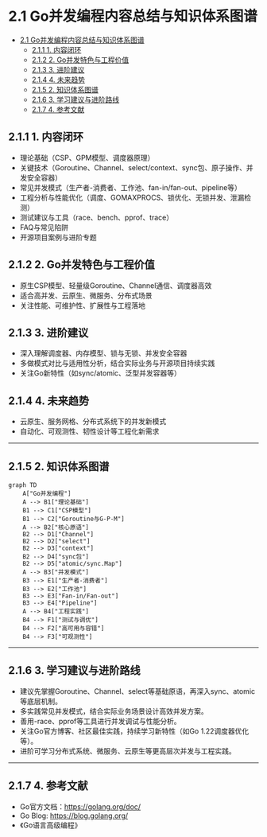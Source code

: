 ﻿# 2.1 Go并发编程内容总结与知识体系图谱

<!-- TOC START -->
- [2.1 Go并发编程内容总结与知识体系图谱](#21-go并发编程内容总结与知识体系图谱)
  - [2.1.1 1. 内容闭环](#211-1-内容闭环)
  - [2.1.2 2. Go并发特色与工程价值](#212-2-go并发特色与工程价值)
  - [2.1.3 3. 进阶建议](#213-3-进阶建议)
  - [2.1.4 4. 未来趋势](#214-4-未来趋势)
  - [2.1.5 2. 知识体系图谱](#215-2-知识体系图谱)
  - [2.1.6 3. 学习建议与进阶路线](#216-3-学习建议与进阶路线)
  - [2.1.7 4. 参考文献](#217-4-参考文献)
<!-- TOC END -->

## 2.1.1 1. 内容闭环

- 理论基础（CSP、GPM模型、调度器原理）
- 关键技术（Goroutine、Channel、select/context、sync包、原子操作、并发安全容器）
- 常见并发模式（生产者-消费者、工作池、fan-in/fan-out、pipeline等）
- 工程分析与性能优化（调度、GOMAXPROCS、锁优化、无锁并发、泄漏检测）
- 测试建议与工具（race、bench、pprof、trace）
- FAQ与常见陷阱
- 开源项目案例与进阶专题

## 2.1.2 2. Go并发特色与工程价值

- 原生CSP模型、轻量级Goroutine、Channel通信、调度器高效
- 适合高并发、云原生、微服务、分布式场景
- 关注性能、可维护性、扩展性与工程落地

## 2.1.3 3. 进阶建议

- 深入理解调度器、内存模型、锁与无锁、并发安全容器
- 多做模式对比与适用性分析，结合实际业务与开源项目持续实践
- 关注Go新特性（如sync/atomic、泛型并发容器等）

## 2.1.4 4. 未来趋势

- 云原生、服务网格、分布式系统下的并发新模式
- 自动化、可观测性、韧性设计等工程化新需求

---

## 2.1.5 2. 知识体系图谱

```mermaid
graph TD
    A["Go并发编程"]
    A --> B1["理论基础"]
    B1 --> C1["CSP模型"]
    B1 --> C2["Goroutine与G-P-M"]
    A --> B2["核心原语"]
    B2 --> D1["Channel"]
    B2 --> D2["select"]
    B2 --> D3["context"]
    B2 --> D4["sync包"]
    B2 --> D5["atomic/sync.Map"]
    A --> B3["并发模式"]
    B3 --> E1["生产者-消费者"]
    B3 --> E2["工作池"]
    B3 --> E3["Fan-in/Fan-out"]
    B3 --> E4["Pipeline"]
    A --> B4["工程实践"]
    B4 --> F1["测试与调优"]
    B4 --> F2["高可用与容错"]
    B4 --> F3["可观测性"]

```

---

## 2.1.6 3. 学习建议与进阶路线

- 建议先掌握Goroutine、Channel、select等基础原语，再深入sync、atomic等底层机制。
- 多实践常见并发模式，结合实际业务场景设计高效并发方案。
- 善用-race、pprof等工具进行并发调试与性能分析。
- 关注Go官方博客、社区最佳实践，持续学习新特性（如Go 1.22调度器优化等）。
- 进阶可学习分布式系统、微服务、云原生等更高层次并发与工程实践。

---

## 2.1.7 4. 参考文献

- Go官方文档：<https://golang.org/doc/>
- Go Blog: <https://blog.golang.org/>
- 《Go语言高级编程》
